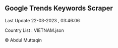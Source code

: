 

## Google Trends Keywords Scraper 
 
Last Update 22-03-2023 , 03:46:06

Country List :
VIETNAM.json



© Abdul Muttaqin 

